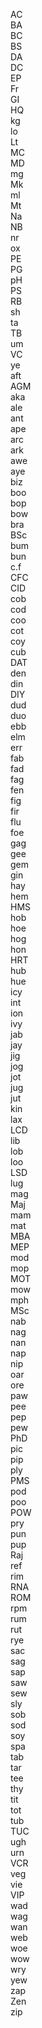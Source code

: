 AC  </br>BA  </br>BC  </br>BS  </br>DA  </br>DC  </br>EP  </br>Fr  </br>GI  </br>HQ  </br>kg  </br>lo  </br>Lt  </br>MC  </br>MD  </br>mg  </br>Mk  </br>ml  </br>Mt  </br>Na  </br>NB  </br>nr  </br>ox  </br>PE  </br>PG  </br>pH  </br>PS  </br>RB  </br>sh  </br>ta  </br>TB  </br>um  </br>VC  </br>ye  </br>aft  </br>AGM  </br>aka  </br>ale  </br>ant  </br>ape  </br>arc  </br>ark  </br>awe  </br>aye  </br>biz  </br>boo  </br>bop  </br>bow  </br>bra  </br>BSc  </br>bum  </br>bun  </br>c.f  </br>CFC  </br>CID  </br>cob  </br>cod  </br>coo  </br>cot  </br>coy  </br>cub  </br>DAT  </br>den  </br>din  </br>DIY  </br>dud  </br>duo  </br>ebb  </br>elm  </br>err  </br>fab  </br>fad  </br>fag  </br>fen  </br>fig  </br>fir  </br>flu  </br>foe  </br>gag  </br>gee  </br>gem  </br>gin  </br>hay  </br>hem  </br>HMS  </br>hob  </br>hoe  </br>hog  </br>hon  </br>HRT  </br>hub  </br>hue  </br>icy  </br>int  </br>ion  </br>ivy  </br>jab  </br>jay  </br>jig  </br>jog  </br>jot  </br>jug  </br>jut  </br>kin  </br>lax  </br>LCD  </br>lib  </br>lob  </br>loo  </br>LSD  </br>lug  </br>mag  </br>Maj  </br>mam  </br>mat  </br>MBA  </br>MEP  </br>mod  </br>mop  </br>MOT  </br>mow  </br>mph  </br>MSc  </br>nab  </br>nag  </br>nan  </br>nap  </br>nip  </br>oar  </br>ore  </br>paw  </br>pee  </br>pep  </br>pew  </br>PhD  </br>pic  </br>pip  </br>ply  </br>PMS  </br>pod  </br>poo  </br>POW  </br>pry  </br>pun  </br>pup  </br>Raj  </br>ref  </br>rim  </br>RNA  </br>ROM  </br>rpm  </br>rum  </br>rut  </br>rye  </br>sac  </br>sag  </br>sap  </br>saw  </br>sew  </br>sly  </br>sob  </br>sod  </br>soy  </br>spa  </br>tab  </br>tar  </br>tee  </br>thy  </br>tit  </br>tot  </br>tub  </br>TUC  </br>ugh  </br>urn  </br>VCR  </br>veg  </br>vie  </br>VIP  </br>wad  </br>wag  </br>wan  </br>web  </br>woe  </br>wow  </br>wry  </br>yew  </br>zap  </br>Zen  </br>zip  </br>
